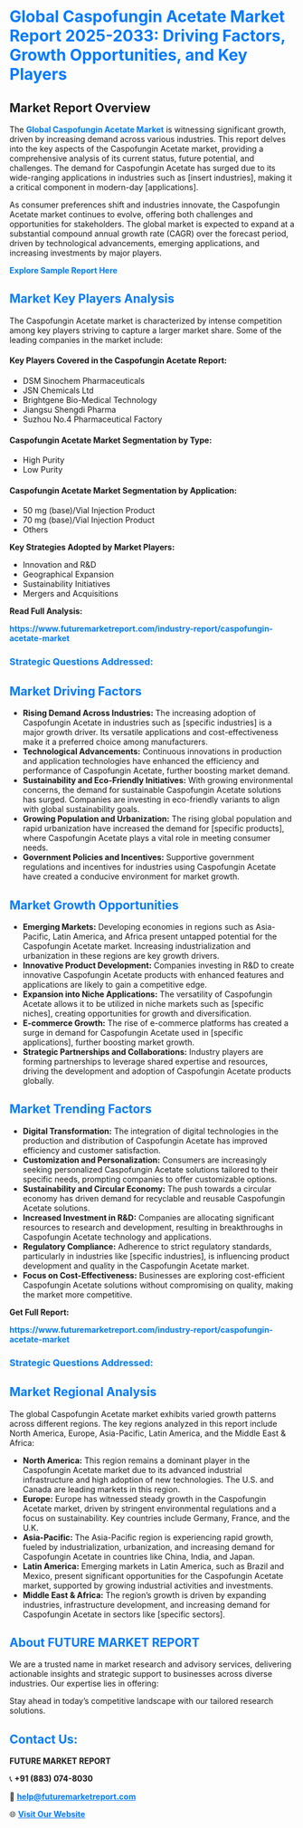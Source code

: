 <h1 style="color: #007BFF;">Global Caspofungin Acetate Market Report 2025-2033: Driving Factors, Growth Opportunities, and Key Players</h1>

<section id="overview">
<h2>Market Report Overview</h2>
<p>The <a href="https://www.futuremarketreport.com/industry-report/caspofungin-acetate-market" style="color: #007BFF; text-decoration: none;"><strong>Global Caspofungin Acetate Market</strong></a> is witnessing significant growth, driven by increasing demand across various industries. This report delves into the key aspects of the Caspofungin Acetate market, providing a comprehensive analysis of its current status, future potential, and challenges. The demand for Caspofungin Acetate has surged due to its wide-ranging applications in industries such as [insert industries], making it a critical component in modern-day [applications].</p>
<p>As consumer preferences shift and industries innovate, the Caspofungin Acetate market continues to evolve, offering both challenges and opportunities for stakeholders. The global market is expected to expand at a substantial compound annual growth rate (CAGR) over the forecast period, driven by technological advancements, emerging applications, and increasing investments by major players.</p>
</section>

<section id="overview">
<p><a href="https://www.futuremarketreport.com/request-sample/reportId=33267" style="color: #007BFF; text-decoration: none;"><strong>Explore Sample Report Here</strong></a></p>
</section>

<section id="key-players">
<h2 style="color: #007BFF;">Market Key Players Analysis</h2>
<p>The Caspofungin Acetate market is characterized by intense competition among key players striving to capture a larger market share. Some of the leading companies in the market include:</p>
<h4>Key Players Covered in the Caspofungin Acetate Report:</h4>
<ul><li>DSM Sinochem Pharmaceuticals</li><li>JSN Chemicals Ltd</li><li>Brightgene Bio-Medical Technology</li><li>Jiangsu Shengdi Pharma</li><li>Suzhou No.4 Pharmaceutical Factory</li></ul>
<h4>Caspofungin Acetate Market Segmentation by Type:</h4>
<ul><li>High Purity</li><li>Low Purity</li></ul>

<h4>Caspofungin Acetate Market Segmentation by Application:</h4>
<ul><li>50 mg (base)/Vial Injection Product</li><li>70 mg (base)/Vial Injection Product</li><li>Others</li></ul>
<p><strong>Key Strategies Adopted by Market Players:</strong></p>
<ul>
<li>Innovation and R&D</li>
<li>Geographical Expansion</li>
<li>Sustainability Initiatives</li>
<li>Mergers and Acquisitions</li>
</ul>
</section>

<section>
<p><strong>Read Full Analysis: </strong></p><a href="https://www.futuremarketreport.com/industry-report/caspofungin-acetate-market" style="color: #007BFF; text-decoration: none;"><strong>https://www.futuremarketreport.com/industry-report/caspofungin-acetate-market</strong></a>
<h3 style="color: #007BFF;">Strategic Questions Addressed:</h3>
</section>

<section id="driving-factors">
<h2 style="color: #007BFF;">Market Driving Factors</h2>
<ul>
<li><strong>Rising Demand Across Industries:</strong> The increasing adoption of Caspofungin Acetate in industries such as [specific industries] is a major growth driver. Its versatile applications and cost-effectiveness make it a preferred choice among manufacturers.</li>
<li><strong>Technological Advancements:</strong> Continuous innovations in production and application technologies have enhanced the efficiency and performance of Caspofungin Acetate, further boosting market demand.</li>
<li><strong>Sustainability and Eco-Friendly Initiatives:</strong> With growing environmental concerns, the demand for sustainable Caspofungin Acetate solutions has surged. Companies are investing in eco-friendly variants to align with global sustainability goals.</li>
<li><strong>Growing Population and Urbanization:</strong> The rising global population and rapid urbanization have increased the demand for [specific products], where Caspofungin Acetate plays a vital role in meeting consumer needs.</li>
<li><strong>Government Policies and Incentives:</strong> Supportive government regulations and incentives for industries using Caspofungin Acetate have created a conducive environment for market growth.</li>
</ul>
</section>

<section id="growth-opportunities">
<h2 style="color: #007BFF;">Market Growth Opportunities</h2>
<ul>
<li><strong>Emerging Markets:</strong> Developing economies in regions such as Asia-Pacific, Latin America, and Africa present untapped potential for the Caspofungin Acetate market. Increasing industrialization and urbanization in these regions are key growth drivers.</li>
<li><strong>Innovative Product Development:</strong> Companies investing in R&D to create innovative Caspofungin Acetate products with enhanced features and applications are likely to gain a competitive edge.</li>
<li><strong>Expansion into Niche Applications:</strong> The versatility of Caspofungin Acetate allows it to be utilized in niche markets such as [specific niches], creating opportunities for growth and diversification.</li>
<li><strong>E-commerce Growth:</strong> The rise of e-commerce platforms has created a surge in demand for Caspofungin Acetate used in [specific applications], further boosting market growth.</li>
<li><strong>Strategic Partnerships and Collaborations:</strong> Industry players are forming partnerships to leverage shared expertise and resources, driving the development and adoption of Caspofungin Acetate products globally.</li>
</ul>
</section>

<section id="trending-factors">
<h2 style="color: #007BFF;">Market Trending Factors</h2>
<ul>
<li><strong>Digital Transformation:</strong> The integration of digital technologies in the production and distribution of Caspofungin Acetate has improved efficiency and customer satisfaction.</li>
<li><strong>Customization and Personalization:</strong> Consumers are increasingly seeking personalized Caspofungin Acetate solutions tailored to their specific needs, prompting companies to offer customizable options.</li>
<li><strong>Sustainability and Circular Economy:</strong> The push towards a circular economy has driven demand for recyclable and reusable Caspofungin Acetate solutions.</li>
<li><strong>Increased Investment in R&D:</strong> Companies are allocating significant resources to research and development, resulting in breakthroughs in Caspofungin Acetate technology and applications.</li>
<li><strong>Regulatory Compliance:</strong> Adherence to strict regulatory standards, particularly in industries like [specific industries], is influencing product development and quality in the Caspofungin Acetate market.</li>
<li><strong>Focus on Cost-Effectiveness:</strong> Businesses are exploring cost-efficient Caspofungin Acetate solutions without compromising on quality, making the market more competitive.</li>
</ul>
</section>

<section>
<p><strong>Get Full Report: </strong></p><a href="https://www.futuremarketreport.com/industry-report/caspofungin-acetate-market" style="color: #007BFF; text-decoration: none;"><strong>https://www.futuremarketreport.com/industry-report/caspofungin-acetate-market</strong></a>
<h3 style="color: #007BFF;">Strategic Questions Addressed:</h3>
</section>


<section id="regional-analysis">
<h2 style="color: #007BFF;">Market Regional Analysis</h2>
<p>The global Caspofungin Acetate market exhibits varied growth patterns across different regions. The key regions analyzed in this report include North America, Europe, Asia-Pacific, Latin America, and the Middle East & Africa:</p>
<ul>
<li><strong>North America:</strong> This region remains a dominant player in the Caspofungin Acetate market due to its advanced industrial infrastructure and high adoption of new technologies. The U.S. and Canada are leading markets in this region.</li>
<li><strong>Europe:</strong> Europe has witnessed steady growth in the Caspofungin Acetate market, driven by stringent environmental regulations and a focus on sustainability. Key countries include Germany, France, and the U.K.</li>
<li><strong>Asia-Pacific:</strong> The Asia-Pacific region is experiencing rapid growth, fueled by industrialization, urbanization, and increasing demand for Caspofungin Acetate in countries like China, India, and Japan.</li>
<li><strong>Latin America:</strong> Emerging markets in Latin America, such as Brazil and Mexico, present significant opportunities for the Caspofungin Acetate market, supported by growing industrial activities and investments.</li>
<li><strong>Middle East & Africa:</strong> The region’s growth is driven by expanding industries, infrastructure development, and increasing demand for Caspofungin Acetate in sectors like [specific sectors].</li>
</ul>
</section>

<footer>
<h2 style="color: #007BFF;">About FUTURE MARKET REPORT</h2>
<p>We are a trusted name in market research and advisory services, delivering actionable insights and strategic support to businesses across diverse industries. Our expertise lies in offering:</p>

<p>Stay ahead in today’s competitive landscape with our tailored research solutions.</p>

<h2 style="color: #007BFF;">Contact Us:</h2>
<p><strong>FUTURE MARKET REPORT</strong></p>
<p>📞 <strong>+91 (883) 074-8030</strong></p>
<p>📧 <strong><a href="mailto:help@futuremarketreport.com" style="color: #007BFF;">help@futuremarketreport.com</a></strong></p>
<p>🌐 <strong><a href="https://www.futuremarketreport.com/" style="color: #007BFF;">Visit Our Website</a></strong></p>
</footer>
